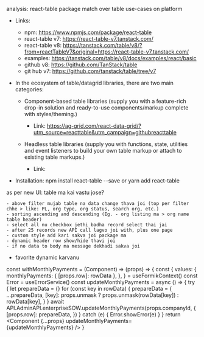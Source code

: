 analysis: react-table package match over table use-cases on platform

- Links:
	- npm: https://www.npmjs.com/package/react-table
	- react-table v7: https://react-table-v7.tanstack.com/
	- react-table v8: https://tanstack.com/table/v8/?from=reactTableV7&original=https://react-table-v7.tanstack.com/
	- examples: https://tanstack.com/table/v8/docs/examples/react/basic
	- github v8: https://github.com/TanStack/table
	- git hub v7: https://github.com/tanstack/table/tree/v7

- In the ecosystem of table/datagrid libraries, there are two main categories:

	- Component-based table libraries (supply you with a feature-rich drop-in solution and ready-to-use components/markup complete with styles/theming.)
		- Link: https://ag-grid.com/react-data-grid/?utm_source=reacttable&utm_campaign=githubreacttable

	- Headless table libraries (supply you with functions, state, utilities and event listeners to build your own table markup or attach to existing table markups.)
		- Link: 

- Installation: npm install react-table --save or yarn add react-table

as per new UI: table ma kai vastu jose?

	- above filter mujab table na data change thava joi (top per filter chhe > like: PL, org type, org status, search org, etc.)
	- sorting ascending and descending (Eg. - org listing ma > org name table header)
	- select all nu checkbox jethi badha record select thai jai
	- after 25 records new API call lagvo joi with, plus one page
	- custom style add kari sakva joi package ma
	- dynamic header row show/hide thavi joi
	- if no data to body ma message dekhadi sakva joi

- favorite dynamic karvanu 

const withMonthlyPayments = (Component) => (props) => {
  const {
    values: {
      monthlyPayments: { [props.row]: rowData },
    },
  } = useFormikContext()
  const Error = useErrorService()
  const updateMonthlyPayments = async () => {
    try {
      let prepareData = {}
      for (const key in rowData) {
        prepareData = {
          ...prepareData,
          [key]: props.unmask ? props.unmask(rowData[key]) : rowData[key],
        }
      }
      await API.AdminAPI.enterpriseSOW.updateMonthlyPayments(props.companyId, {
        [props.row]: prepareData,
      })
    } catch (e) {
      Error.showError(e)
    }
  }
  return <Component {...props} updateMonthlyPayments={updateMonthlyPayments} />
}